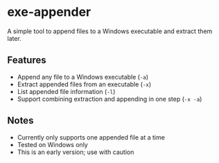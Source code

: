 # exe-appender

A simple tool to append files to a Windows executable and extract them later.


## Features
- Append any file to a Windows executable (`-a`)
- Extract appended files from an executable (`-x`)
- List appended file information (`-l`)
- Support combining extraction and appending in one step (`-x -a`)

## Notes
- Currently only supports one appended file at a time
- Tested on Windows only
- This is an early version; use with caution

